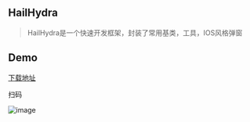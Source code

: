 ## HailHydra

> HailHydra是一个快速开发框架，封装了常用基类，工具，IOS风格弹窗



## Demo

[下载地址](<https://www.pgyer.com/LVg8>)



扫码

![image]([https://github.com/yeqiu/HailHydra/blob/master/art/%E4%BA%8C%E7%BB%B4%E7%A0%81.png](https://github.com/yeqiu/HailHydra/blob/master/art/二维码.png))
